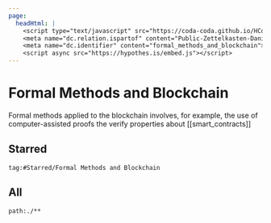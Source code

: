 ```yaml
---
page:
  headHtml: |
    <script type="text/javascript" src="https://coda-coda.github.io/HConfig/1.js"></script>
    <meta name="dc.relation.ispartof" content="Public-Zettelkasten-Daniel-Britten-(ORCID-0000-0002-7860-3595)">
    <meta name="dc.identifier" content="formal_methods_and_blockchain">
    <script async src="https://hypothes.is/embed.js"></script>
---
```

# Formal Methods and Blockchain

Formal methods applied to the blockchain involves, for example, the use of computer-assisted proofs the verify properties about [[smart_contracts]] 

## Starred
```query
tag:#Starred/Formal Methods and Blockchain
```

## All
```query
path:./**
```